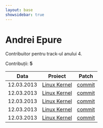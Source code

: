```yaml
---
layout: base
showsidebar: true
---
```


# Andrei Epure

Contribuitor pentru track-ul anului 4.

Contribuții: **5**

|Data |Proiect | Patch |
|-----|--------|-------|
|12.03.2013|[Linux Kernel][kernel]|[commit](http://marc.info/?l=linux-kernel&m=136291932528047&w=2)|
|12.03.2013|[Linux Kernel][kernel]|[commit](http://marc.info/?l=linux-kernel&m=136292105128391&w=2)|
|12.03.2013|[Linux Kernel][kernel]|[commit](http://marc.info/?l=linux-wireless&m=136292178428531&w=2)|
|12.03.2013|[Linux Kernel][kernel]|[commit](http://marc.info/?l=linux-acpi&m=136299009111731&w=2)|
|12.03.2013|[Linux Kernel][kernel]|[commit](http://marc.info/?l=linux-kernel&m=136299624313682&w=2)|

[kernel]: http://www.kernel.org "Linux kernel"
